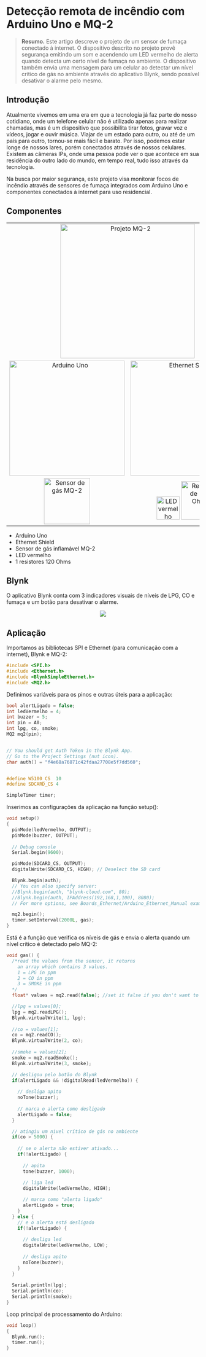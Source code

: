 # Detecção remota de incêndio com Arduino Uno e MQ-2
> **Resumo.** Este artigo descreve o projeto de um sensor de fumaça conectado à internet. O dispositivo descrito no projeto provê segurança emitindo um som e acendendo um LED vermelho de alerta quando detecta um certo nível de fumaça no ambiente. O dispositivo também envia uma mensagem para um celular ao detectar um nível crítico de gás no ambiente através do aplicativo Blynk, sendo possível desativar o alarme pelo mesmo.
## Introdução

Atualmente vivemos em uma era em que a tecnologia já faz parte do nosso cotidiano, onde um telefone celular não é utilizado apenas para realizar chamadas, mas é um dispositivo que possibilita tirar fotos, gravar voz e vídeos, jogar e ouvir música. Viajar de um estado para outro, ou até de um país para outro, tornou-se mais fácil e barato. Por isso, podemos estar longe de nossos lares, porém conectados através de nossos celulares. Existem as câmeras IPs, onde uma pessoa pode ver o que acontece em sua residência do outro lado do mundo, em tempo real, tudo isso através da tecnologia.

Na busca por maior segurança, este projeto visa monitorar focos de incêndio através de sensores de fumaça integrados com Arduino Uno e componentes conectados à internet para uso residencial.
## Componentes


<table width="100%" align="center">
  <tr>
    <td align="center" colspan="2">
      <img height="350" src="https://raw.githubusercontent.com/gabriel-silveira/mq2-remoto/master/imgs/project_mq-2.jpeg" alt="Projeto MQ-2">
    </td>
  </tr>
  <tr>
    <td align="center">
      <img height="300" src="https://raw.githubusercontent.com/gabriel-silveira/mq2-remoto/master/imgs/uno.jpeg" alt="Arduino Uno">
    </td>
    <td align="center">
      <img height="300" src="https://raw.githubusercontent.com/gabriel-silveira/mq2-remoto/master/imgs/ethernet-shield.jpeg" alt="Ethernet Shield">
    </td>
  </tr>
  <tr>
    <td align="center">
      <img height="120" src="https://raw.githubusercontent.com/gabriel-silveira/mq2-remoto/master/imgs/mq-2.jpeg" alt="Sensor de gás MQ-2">
    </td>
    <td align="center">
      <img height="60" src="https://raw.githubusercontent.com/gabriel-silveira/mq2-remoto/master/imgs/red-led.jpeg" alt="LED vermelho">
      <img height="100" src="https://raw.githubusercontent.com/gabriel-silveira/mq2-remoto/master/imgs/resistor-120.jpeg" alt="Resistor de 120 Ohms">
    </td>
  </tr>
</table>

* Arduino Uno
* Ethernet Shield
* Sensor de gás inflamável MQ-2
* LED vermelho
* 1 resistores 120 Ohms
## Blynk
O aplicativo Blynk conta com 3 indicadores visuais de níveis de LPG, CO e fumaça e um botão para desativar o alarme.

<p align="center">
  <img src="https://raw.githubusercontent.com/gabriel-silveira/mq2-remoto/master/imgs/blynk_app.jpeg">
</p>

## Aplicação
Importamos as bibliotecas SPI e Ethernet (para comunicação com a internet), Blynk e MQ-2:
```cpp
#include <SPI.h>
#include <Ethernet.h>
#include <BlynkSimpleEthernet.h>
#include <MQ2.h>
```
Definimos variáveis para os pinos e outras úteis para a aplicação:
```cpp
bool alertLigado = false;
int ledVermelho = 4;
int buzzer = 5;
int pin = A0;
int lpg, co, smoke;
MQ2 mq2(pin);


// You should get Auth Token in the Blynk App.
// Go to the Project Settings (nut icon).
char auth[] = "f4e68a76871c42fdaa27708e5f7dd560";


#define W5100_CS  10
#define SDCARD_CS 4

SimpleTimer timer;
```
Inserimos as configurações da aplicação na função setup():
```cpp
void setup()
{
  pinMode(ledVermelho, OUTPUT);
  pinMode(buzzer, OUTPUT);
  
  // Debug console
  Serial.begin(9600);

  pinMode(SDCARD_CS, OUTPUT);
  digitalWrite(SDCARD_CS, HIGH); // Deselect the SD card

  Blynk.begin(auth);
  // You can also specify server:
  //Blynk.begin(auth, "blynk-cloud.com", 80);
  //Blynk.begin(auth, IPAddress(192,168,1,100), 8080);
  // For more options, see Boards_Ethernet/Arduino_Ethernet_Manual example

  mq2.begin();
  timer.setInterval(2000L, gas);
}
```
Está é a função que verifica os níveis de gás e envia o alerta quando um nível crítico é detectado pelo MQ-2:
```cpp
void gas() {
  /*read the values from the sensor, it returns
    an array which contains 3 values.
    1 = LPG in ppm
    2 = CO in ppm
    3 = SMOKE in ppm
  */
  float* values = mq2.read(false); //set it false if you don't want to print the values in the Serial

  //lpg = values[0];
  lpg = mq2.readLPG();
  Blynk.virtualWrite(1, lpg);
  
  //co = values[1];
  co = mq2.readCO();
  Blynk.virtualWrite(2, co);
  
  //smoke = values[2];
  smoke = mq2.readSmoke();
  Blynk.virtualWrite(3, smoke);

  // desligou pelo botão do Blynk
  if(alertLigado && !digitalRead(ledVermelho)) {
    
    // desliga apito
    noTone(buzzer);
    
    // marca o alerta como desligado
    alertLigado = false;
  }

  // atingiu um nivel crítico de gás no ambiente
  if(co > 5000) {
    
    // se o alerta não estiver ativado...
    if(!alertLigado) {
      
      // apita
      tone(buzzer, 1000);
      
      // liga led
      digitalWrite(ledVermelho, HIGH);

      // marca como "alerta ligado"
      alertLigado = true;
    }
  } else {
    // e o alerta está desligado
    if(!alertLigado) {
      
      // desliga led
      digitalWrite(ledVermelho, LOW);
      
      // desliga apito
      noTone(buzzer);
    }
  }
  
  Serial.println(lpg);
  Serial.println(co);
  Serial.println(smoke);
}
```
Loop principal de processamento do Arduino:
```cpp
void loop()
{
  Blynk.run();
  timer.run();
}
```


